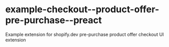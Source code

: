 # example-checkout--product-offer-pre-purchase--preact
Example extension for shopify.dev pre-purchase product offer checkout UI extension
